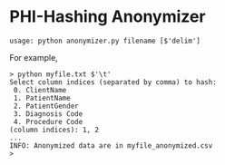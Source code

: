 # PHI-Hashing Anonymizer

```
usage: python anonymizer.py filename [$'delim']
```

For example, 

```
> python myfile.txt $'\t'
Select column indices (separated by comma) to hash:
 0. ClientName
 1. PatientName
 2. PatientGender
 3. Diagnosis Code
 4. Procedure Code
(column indices): 1, 2
...
INFO: Anonymized data are in myfile_anonymized.csv
> 
```

